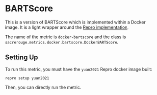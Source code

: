 # BARTScore
This is a version of BARTScore which is implemented within a Docker image.
It is a light wrapper around the [Repro implementation](https://github.com/danieldeutsch/repro/tree/master/models/yuan2021).

The name of the metric is `docker-bartscore` and the class is `sacrerouge.metrics.docker.bartscore.DockerBARTScore`.

## Setting Up
To run this metric, you must have the `yuan2021` Repro docker image built:
```shell script
repro setup yuan2021
```
Then, you can directly run the metric.